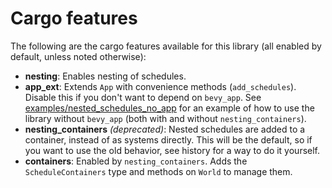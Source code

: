 # Cargo features

The following are the cargo features available for this library (all enabled by default, unless noted otherwise):

- **nesting**: Enables nesting of schedules.
- **app_ext**: Extends `App` with convenience methods (`add_schedules`). Disable this if you don't want to depend on `bevy_app`.
    See [examples/nested_schedules_no_app](https://github.com/vonforum/bevy_schedules_ext/blob/master/examples/nested_schedules_no_app.rs)
    for an example of how to use the library without `bevy_app` (both with and without `nesting_containers`).
- **nesting_containers** *(deprecated)*: Nested schedules are added to a container, instead of as systems directly.
    This will be the default, so if you want to use the old behavior, see history for a way to do it yourself.
- **containers**: Enabled by `nesting_containers`. Adds the `ScheduleContainers` type and methods on `World` to manage them.
